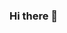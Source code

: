 ### Hi there 👋

<!--
**wr110/wr110** is a ✨ _special_ ✨ repository because its `README.md` (this file) appears on your GitHub profile.

Here are some ideas to get you started:

大家好，我是来自江苏的王瑞
-->
